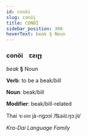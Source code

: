 ```yaml
---
id: conöi
slug: conöi
title: CONÖİ
sidebar_position: 306
hoverText: beak § Noun
---
```


### conöi&emsp;<span kind="abugida">ꞇƨıɽɟ</span>

*beak* **§** Noun

**Verb**: to be a beak/bill

**Noun**: beak/bill

**Modifier**: beak/bill-related

Thai จะงอย jà-ngɔɔi /t͡ɕa˨˩.ŋɔːj˧/

*Kra-Dai Language Family*